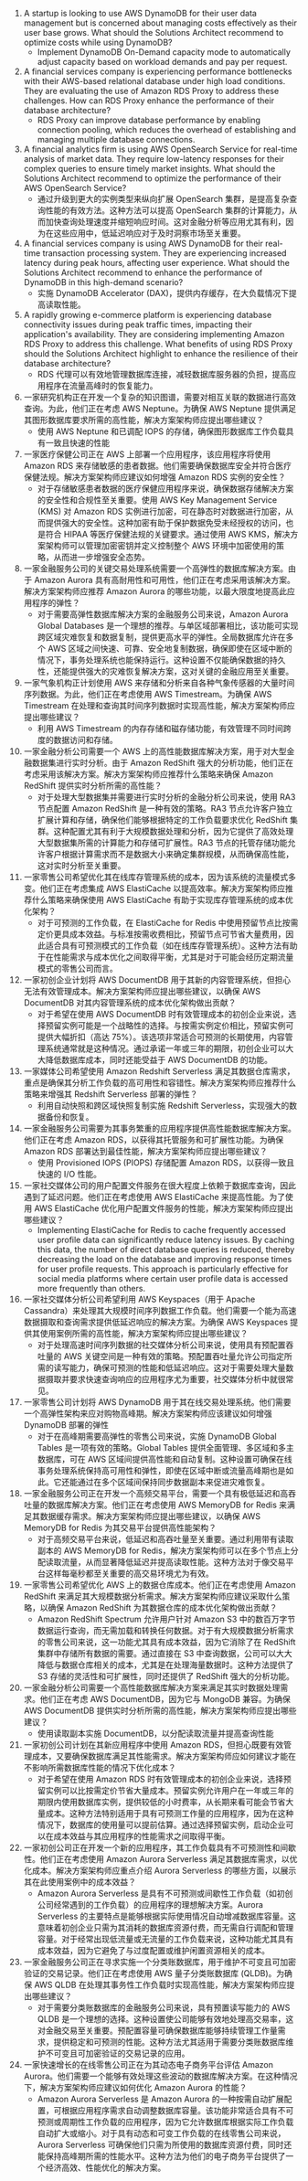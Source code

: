 1. A startup is looking to use AWS DynamoDB for their user data management but is concerned about managing costs effectively as their user base grows. What should the Solutions Architect recommend to optimize costs while using DynamoDB?
   + Implement DynamoDB On-Demand capacity mode to automatically adjust capacity based on workload demands and pay per request.
2. A financial services company is experiencing performance bottlenecks with their AWS-based relational database under high load conditions. They are evaluating the use of Amazon RDS Proxy to address these challenges. How can RDS Proxy enhance the performance of their database architecture?
   + RDS Proxy can improve database performance by enabling connection pooling, which reduces the overhead of establishing and managing multiple database connections.
3. A financial analytics firm is using AWS OpenSearch Service for real-time analysis of market data. They require low-latency responses for their complex queries to ensure timely market insights. What should the Solutions Architect recommend to optimize the performance of their AWS OpenSearch Service?
   + 通过升级到更大的实例类型来纵向扩展 OpenSearch 集群，是提高复杂查询性能的有效方法。这种方法可以提高 OpenSearch 集群的计算能力，从而加快查询处理速度并缩短响应时间。这对金融分析等应用尤其有利，因为在这些应用中，低延迟响应对于及时洞察市场至关重要。
4. A financial services company is using AWS DynamoDB for their real-time transaction processing system. They are experiencing increased latency during peak hours, affecting user experience. What should the Solutions Architect recommend to enhance the performance of DynamoDB in this high-demand scenario?
   + 实施 DynamoDB Accelerator (DAX)，提供内存缓存，在大负载情况下提高读取性能。
5. A rapidly growing e-commerce platform is experiencing database connectivity issues during peak traffic times, impacting their application's availability. They are considering implementing Amazon RDS Proxy to address this challenge. What benefits of using RDS Proxy should the Solutions Architect highlight to enhance the resilience of their database architecture?
   + RDS 代理可以有效地管理数据库连接，减轻数据库服务器的负担，提高应用程序在流量高峰时的恢复能力。
6. 一家研究机构正在开发一个复杂的知识图谱，需要对相互关联的数据进行高效查询。为此，他们正在考虑 AWS Neptune。为确保 AWS Neptune 提供满足其图形数据库要求所需的高性能，解决方案架构师应提出哪些建议？
   + 使用 AWS Neptune 和已调配 IOPS 的存储，确保图形数据库工作负载具有一致且快速的性能
7. 一家医疗保健公司正在 AWS 上部署一个应用程序，该应用程序将使用 Amazon RDS 来存储敏感的患者数据。他们需要确保数据库安全并符合医疗保健法规。解决方案架构师应建议如何增强 Amazon RDS 实例的安全性？
   + 对于存储敏感患者数据的医疗保健应用程序来说，确保数据存储解决方案的安全性和合规性至关重要。使用 AWS Key Management Service (KMS) 对 Amazon RDS 实例进行加密，可在静态时对数据进行加密，从而提供强大的安全性。这种加密有助于保护数据免受未经授权的访问，也是符合 HIPAA 等医疗保健法规的关键要求。通过使用 AWS KMS，解决方案架构师可以管理加密密钥并定义控制整个 AWS 环境中加密使用的策略，从而进一步增强安全态势。
8. 一家金融服务公司的关键交易处理系统需要一个高弹性的数据库解决方案。由于 Amazon Aurora 具有高耐用性和可用性，他们正在考虑采用该解决方案。解决方案架构师应推荐 Amazon Aurora 的哪些功能，以最大限度地提高此应用程序的弹性？
   + 对于需要高弹性数据库解决方案的金融服务公司来说，Amazon Aurora Global Databases 是一个理想的推荐。与单区域部署相比，该功能可实现跨区域灾难恢复和数据复制，提供更高水平的弹性。全局数据库允许在多个 AWS 区域之间快速、可靠、安全地复制数据，确保即使在区域中断的情况下，事务处理系统也能保持运行。这种设置不仅能确保数据的持久性，还能提供强大的灾难恢复解决方案，这对关键的金融应用至关重要。
9. 一家气象机构正计划使用 AWS 来存储和分析来自各种气象传感器的大量时间序列数据。为此，他们正在考虑使用 AWS Timestream。为确保 AWS Timestream 在处理和查询其时间序列数据时实现高性能，解决方案架构师应提出哪些建议？
   + 利用 AWS Timestream 的内存存储和磁存储功能，有效管理不同时间跨度的数据访问和存储。
10. 一家金融分析公司需要一个 AWS 上的高性能数据库解决方案，用于对大型金融数据集进行实时分析。由于 Amazon RedShift 强大的分析功能，他们正在考虑采用该解决方案。解决方案架构师应推荐什么策略来确保 Amazon RedShift 提供实时分析所需的高性能？
    + 对于处理大型数据集并需要进行实时分析的金融分析公司来说，使用 RA3 节点配置 Amazon RedShift 是一种有效的策略。RA3 节点允许客户独立扩展计算和存储，确保他们能够根据特定的工作负载要求优化 RedShift 集群。这种配置尤其有利于大规模数据处理和分析，因为它提供了高效处理大型数据集所需的计算能力和存储可扩展性。RA3 节点的托管存储功能允许客户根据计算需求而不是数据大小来确定集群规模，从而确保高性能，这对实时分析至关重要。
11. 一家零售公司希望优化其在线库存管理系统的成本，因为该系统的流量模式多变。他们正在考虑集成 AWS ElastiCache 以提高效率。解决方案架构师应推荐什么策略来确保使用 AWS ElastiCache 有助于实现库存管理系统的成本优化架构？
    + 对于可预测的工作负载，在 ElastiCache for Redis 中使用预留节点比按需定价更具成本效益。与标准按需收费相比，预留节点可节省大量费用，因此适合具有可预测模式的工作负载（如在线库存管理系统）。这种方法有助于在性能需求与成本优化之间取得平衡，尤其是对于可能会经历定期流量模式的零售公司而言。
12. 一家初创企业计划将 AWS DocumentDB 用于其新的内容管理系统，但担心无法有效管理成本。解决方案架构师应提出哪些建议，以确保 AWS DocumentDB 对其内容管理系统的成本优化架构做出贡献？
    + 对于希望在使用 AWS DocumentDB 时有效管理成本的初创企业来说，选择预留实例可能是一个战略性的选择。与按需实例定价相比，预留实例可提供大幅折扣（高达 75%）。该选项非常适合可预测的长期使用，内容管理系统通常就是这种情况。通过承诺一年或三年的期限，初创企业可以大大降低数据库成本，同时还能受益于 AWS DocumentDB 的功能。
13. 一家媒体公司希望使用 Amazon Redshift Serverless 满足其数据仓库需求，重点是确保其分析工作负载的高可用性和容错性。解决方案架构师应推荐什么策略来增强其 Redshift Serverless 部署的弹性？
    + 利用自动快照和跨区域快照复制实施 Redshift Serverless，实现强大的数据备份和恢复。
14. 一家金融服务公司需要为其事务繁重的应用程序提供高性能数据库解决方案。他们正在考虑 Amazon RDS，以获得其托管服务和可扩展性功能。为确保 Amazon RDS 部署达到最佳性能，解决方案架构师应提出哪些建议？
    + 使用 Provisioned IOPS (PIOPS) 存储配置 Amazon RDS，以获得一致且快速的 I/O 性能。
15. 一家社交媒体公司的用户配置文件服务在很大程度上依赖于数据库查询，因此遇到了延迟问题。他们正在考虑使用 AWS ElastiCache 来提高性能。为了使用 AWS ElastiCache 优化用户配置文件服务的性能，解决方案架构师应提出哪些建议？
    + Implementing ElastiCache for Redis to cache frequently accessed user profile data can significantly reduce latency issues. By caching this data, the number of direct database queries is reduced, thereby decreasing the load on the database and improving response times for user profile requests. This approach is particularly effective for social media platforms where certain user profile data is accessed more frequently than others.
16. 一家社交媒体分析公司希望利用 AWS Keyspaces（用于 Apache Cassandra）来处理其大规模时间序列数据工作负载。他们需要一个能为高速数据摄取和查询需求提供低延迟响应的解决方案。为确保 AWS Keyspaces 提供其使用案例所需的高性能，解决方案架构师应提出哪些建议？
    + 对于处理高速时间序列数据的社交媒体分析公司来说，使用具有预配置吞吐量的 AWS 关键空间是一种有效的策略。预配置吞吐量允许公司指定所需的读写能力，确保可预测的性能和低延迟响应。这对于需要处理大量数据摄取并要求快速查询响应的应用程序尤为重要，社交媒体分析中就很常见。
17. 一家零售公司计划将 AWS DynamoDB 用于其在线交易处理系统。他们需要一个高弹性架构来应对购物高峰期。解决方案架构师应该建议如何增强 DynamoDB 部署的弹性
    + 对于在高峰期需要高弹性的零售公司来说，实施 DynamoDB Global Tables 是一项有效的策略。Global Tables 提供全面管理、多区域和多主数据库，可在 AWS 区域间提供高性能和自动复制。这种设置可确保在线事务处理系统保持高可用性和弹性，即使在区域中断或流量高峰期也是如此。它还能通过在多个区域间保持同步数据副本来促进灾难恢复。
18. 一家金融服务公司正在开发一个高频交易平台，需要一个具有极低延迟和高吞吐量的数据库解决方案。他们正在考虑使用 AWS MemoryDB for Redis 来满足其数据缓存需求。解决方案架构师应提出哪些建议，以确保 AWS MemoryDB for Redis 为其交易平台提供高性能架构？
    + 对于高频交易平台来说，低延迟和高吞吐量至关重要。通过利用带有读取副本的 AWS MemoryDB for Redis，解决方案架构师可以在多个节点上分配读取流量，从而显著降低延迟并提高读取性能。这种方法对于像交易平台这样每毫秒都至关重要的高交易环境尤为有效。
19. 一家零售公司希望优化 AWS 上的数据仓库成本。他们正在考虑使用 Amazon RedShift 来满足其大规模数据分析需求。解决方案架构师应建议采取什么策略，以确保 Amazon RedShift 为其数据仓库的成本优化架构做出贡献？
    + Amazon RedShift Spectrum 允许用户针对 Amazon S3 中的数百万字节数据运行查询，而无需加载和转换任何数据。对于有大规模数据分析需求的零售公司来说，这一功能尤其具有成本效益，因为它消除了在 RedShift 集群中存储所有数据的需要。通过直接在 S3 中查询数据，公司可以大大降低与数据仓库相关的成本，尤其是在处理海量数据时。这种方法提供了 S3 存储的灵活性和可扩展性，同时还提供了 RedShift 强大的分析功能。
20. 一家金融分析公司需要一个高性能数据库解决方案来满足其实时数据处理需求。他们正在考虑 AWS DocumentDB，因为它与 MongoDB 兼容。为确保 AWS DocumentDB 提供实时分析所需的高性能，解决方案架构师应提出哪些建议？
    + 使用读取副本实施 DocumentDB，以分配读取流量并提高查询性能
21. 一家初创公司计划在其新应用程序中使用 Amazon RDS，但担心既要有效管理成本，又要确保数据库满足其性能需求。解决方案架构师应如何建议才能在不影响所需数据库性能的情况下优化成本？
    + 对于希望在使用 Amazon RDS 时有效管理成本的初创企业来说，选择预留实例可以比按需定价节省大量成本。预留实例允许用户在一年或三年的期限内使用数据库实例，提供较低的小时费率，从长期来看可能会节省大量成本。这种方法特别适用于具有可预测工作量的应用程序，因为在这种情况下，数据库的使用量可以提前估算。通过选择预留实例，启动企业可以在成本效益与其应用程序的性能需求之间取得平衡。
22. 一家初创公司正在开发一个新的应用程序，其工作负载具有不可预测性和间歇性。他们正在考虑使用 Amazon Aurora Serverless 满足其数据库需求，以优化成本。解决方案架构师应重点介绍 Aurora Serverless 的哪些方面，以展示其在此使用案例中的成本效益？
    + Amazon Aurora Serverless 是具有不可预测或间歇性工作负载（如初创公司经常遇到的工作负载）的应用程序的理想解决方案。Aurora Serverless 的主要特点是能够根据实际使用情况自动增减数据库容量。这意味着初创企业只需为其消耗的数据库资源付费，而无需自行调配和管理容量。对于经常出现低流量或无流量的工作负载来说，这种功能尤其具有成本效益，因为它避免了与过度配置或维护闲置资源相关的成本。
23. 一家金融服务公司正在寻求实施一个分类账数据库，用于维护不可变且可加密验证的交易记录。他们正在考虑使用 AWS 量子分类账数据库 (QLDB)。为确保 AWS QLDB 在处理其事务性工作负载时实现高性能，解决方案架构师应提出哪些建议？
    + 对于需要分类账数据库的金融服务公司来说，具有预置读写能力的 AWS QLDB 是一个理想的选择。这种设置使公司能够有效地处理高交易率，这对金融交易至关重要。预配置容量可确保数据库能够持续管理工作量需求，提供稳定和可预测的性能。这种方法尤其适用于需要分类账数据库维护不可变且可加密验证的交易记录的应用。
24. 一家快速增长的在线零售公司正在为其动态电子商务平台评估 Amazon Aurora。他们需要一个能够有效处理这些波动的数据库解决方案。在这种情况下，解决方案架构师应建议如何优化 Amazon Aurora 的性能？
    + Amazon Aurora Serverless 是 Amazon Aurora 的一种按需自动扩展配置，可根据应用程序需求自动调整数据库容量。该功能非常适合具有不可预测或周期性工作负载的应用程序，因为它允许数据库根据实际工作负载自动扩大或缩小。对于具有动态和可变工作负载的在线零售公司来说，Aurora Serverless 可确保他们只需为所使用的数据库资源付费，同时还能保持高峰期所需的性能水平。这种方法为他们的电子商务平台提供了一个经济高效、性能优化的解决方案。